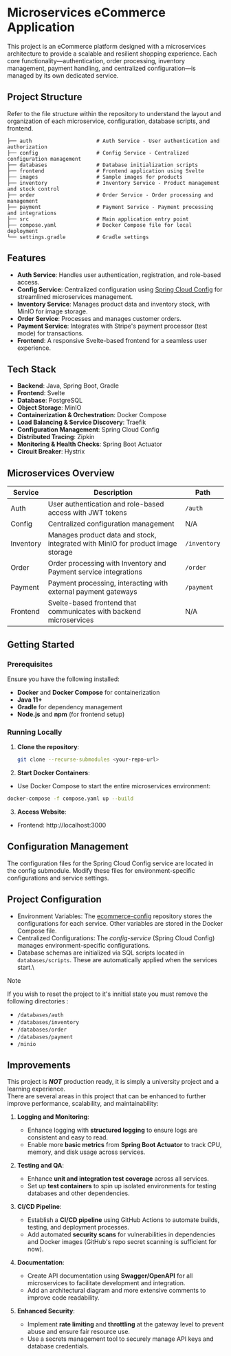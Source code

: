 # Microservices eCommerce Application

This project is an eCommerce platform designed with a microservices architecture to provide a scalable and resilient shopping experience. Each core functionality—authentication, order processing, inventory management, payment handling, and centralized configuration—is managed by its own dedicated service.

## Project Structure

Refer to the file structure within the repository to understand the layout and organization of each microservice, configuration, database scripts, and frontend.

```
├── auth                     # Auth Service - User authentication and authorization
├── config                   # Config Service - Centralized configuration management
├── databases                # Database initialization scripts
├── frontend                 # Frontend application using Svelte
├── images                   # Sample images for products
├── inventory                # Inventory Service - Product management and stock control
├── order                    # Order Service - Order processing and management
├── payment                  # Payment Service - Payment processing and integrations
├── src                      # Main application entry point
├── compose.yaml             # Docker Compose file for local deployment
└── settings.gradle          # Gradle settings
```

## Features

- **Auth Service**: Handles user authentication, registration, and role-based access.
- **Config Service**: Centralized configuration using [Spring Cloud Config](https://spring.io/projects/spring-cloud-config) for streamlined microservices management.
- **Inventory Service**: Manages product data and inventory stock, with MinIO for image storage.
- **Order Service**: Processes and manages customer orders.
- **Payment Service**: Integrates with Stripe's payment processor (test mode) for transactions.
- **Frontend**: A responsive Svelte-based frontend for a seamless user experience.

## Tech Stack

- **Backend**: Java, Spring Boot, Gradle
- **Frontend**: Svelte
- **Database**: PostgreSQL
- **Object Storage**: MinIO
- **Containerization & Orchestration**: Docker Compose
- **Load Balancing & Service Discovery**: Traefik
- **Configuration Management**: Spring Cloud Config
- **Distributed Tracing**: Zipkin
- **Monitoring & Health Checks**: Spring Boot Actuator
- **Circuit Breaker**: Hystrix

## Microservices Overview

| Service    | Description                                                                                       | Path       |
|------------|---------------------------------------------------------------------------------------------------|------------|
| Auth       | User authentication and role-based access with JWT tokens                                         | `/auth`    |
| Config     | Centralized configuration management                                                              | N/A |
| Inventory  | Manages product data and stock, integrated with MinIO for product image storage                   | `/inventory` |
| Order      | Order processing with Inventory and Payment service integrations                                 | `/order`   |
| Payment    | Payment processing, interacting with external payment gateways                                    | `/payment` |
| Frontend   | Svelte-based frontend that communicates with backend microservices                                | N/A |

## Getting Started

### Prerequisites

Ensure you have the following installed:
- **Docker** and **Docker Compose** for containerization
- **Java 11+**
- **Gradle** for dependency management
- **Node.js** and **npm** (for frontend setup)

### Running Locally

1. **Clone the repository**:
   ```bash
   git clone --recurse-submodules <your-repo-url>
   ```
2. **Start Docker Containers**:
- Use Docker Compose to start the entire microservices environment:
```bash
docker-compose -f compose.yaml up --build
```
3. **Access Website**:
- Frontend: http://localhost:3000

## Configuration Management
The configuration files for the Spring Cloud Config service are located in the config submodule. Modify these files for environment-specific configurations and service settings.

## Project Configuration
- Environment Variables: The [ecommerce-config](https://github.com/robinlafontaine/ecommerce-config) repository stores the configurations for each service. Other variables are stored in the Docker Compose file.
- Centralized Configurations:  The *config-service* (Spring Cloud Config) manages environment-specific configurations.
- Database schemas are initialized via SQL scripts located in `databases/scripts`. These are automatically applied when the services start.\

> [!NOTE]
> If you wish to reset the project to it's innitial state you must remove the following directories :
> - `/databases/auth`
> - `/databases/inventory`
> - `/databases/order`
> - `/databases/payment`
> - `/minio`

## Improvements

This project is ***NOT*** production ready, it is simply a university project and a learning experience.\
There are several areas in this project that can be enhanced to further improve performance, scalability, and maintainability:

1. **Logging and Monitoring**:
   - Enhance logging with **structured logging** to ensure logs are consistent and easy to read.
   - Enable more **basic metrics** from **Spring Boot Actuator** to track CPU, memory, and disk usage across services.

2. **Testing and QA**:
   - Enhance **unit and integration test coverage** across all services.
   - Set up **test containers** to spin up isolated environments for testing databases and other dependencies.

3. **CI/CD Pipeline**:
   - Establish a **CI/CD pipeline** using GitHub Actions to automate builds, testing, and deployment processes.
   - Add automated **security scans** for vulnerabilities in dependencies and Docker images (GitHub's repo secret scanning is sufficient for now).

4. **Documentation**:
   - Create API documentation using **Swagger/OpenAPI** for all microservices to facilitate development and integration.
   - Add an architectural diagram and more extensive comments to improve code readability.

5. **Enhanced Security**:
    - Implement **rate limiting** and **throttling** at the gateway level to prevent abuse and ensure fair resource use.
    - Use a secrets management tool to securely manage API keys and database credentials.

